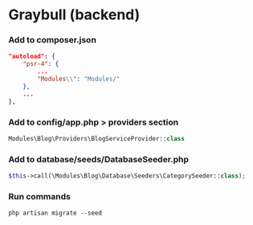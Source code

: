 # Graybull (backend)

### Add to composer.json
```json
"autoload": {
    "psr-4": {
        ...
        "Modules\\": "Modules/"
    },
    ...
},
```

### Add to config/app.php > providers section
```php
Modules\Blog\Providers\BlogServiceProvider::class
```

### Add to database/seeds/DatabaseSeeder.php
```php
$this->call(\Modules\Blog\Database\Seeders\CategorySeeder::class);
```

### Run commands
```shell script
php artisan migrate --seed
```
